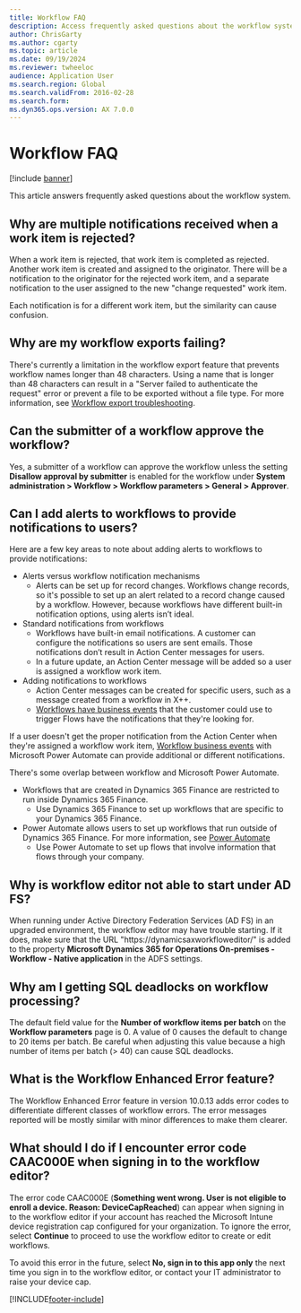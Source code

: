 ```yaml
---
title: Workflow FAQ
description: Access frequently asked questions about the workflow system, including questions about notifications and workflow approval.
author: ChrisGarty
ms.author: cgarty
ms.topic: article 
ms.date: 09/19/2024
ms.reviewer: twheeloc 
audience: Application User
ms.search.region: Global
ms.search.validFrom: 2016-02-28
ms.search.form: 
ms.dyn365.ops.version: AX 7.0.0
---
```


# Workflow FAQ

[!include [banner](../includes/banner.md)]

This article answers frequently asked questions about the workflow system.

## Why are multiple notifications received when a work item is rejected?
When a work item is rejected, that work item is completed as rejected. Another work item is created and assigned to the originator. There will be a notification to the originator for the rejected work item, and a separate notification to the user assigned to the new "change requested" work item. 

Each notification is for a different work item, but the similarity can cause confusion. 

## Why are my workflow exports failing?
There's currently a limitation in the workflow export feature that prevents workflow names longer than 48 characters. Using a name that is longer than 48 characters can result in a "Server failed to authenticate the request" error or prevent a file to be exported without a file type. For more information, see [Workflow export troubleshooting](https://community.dynamics.com/365/financeandoperations/b/elandaxdynamicsaxupgradesanddevelopment/posts/workflow-export-troubleshooting).

## Can the submitter of a workflow approve the workflow?
Yes, a submitter of a workflow can approve the workflow unless the setting **Disallow approval by submitter** is enabled for the workflow under **System administration > Workflow > Workflow parameters > General > Approver**.

## Can I add alerts to workflows to provide notifications to users?
Here are a few key areas to note about adding alerts to workflows to provide notifications:
- Alerts versus workflow notification mechanisms
    - Alerts can be set up for record changes. Workflows change records, so it's possible to set up an alert related to a record change caused by a workflow. However, because workflows have different built-in notification options, using alerts isn’t ideal.
- Standard notifications from workflows 
    - Workflows have built-in email notifications. A customer can configure the notifications so users are sent emails. Those notifications don’t result in Action Center messages for users.
    - In a future update, an Action Center message will be added so a user is assigned a workflow work item. 
- Adding notifications to workflows
    - Action Center messages can be created for specific users, such as a message created from a workflow in X++.
    - [Workflows have business events](../../dev-itpro/business-events/business-events-workflow.md) that the customer could use to trigger Flows have the notifications that they're looking for.   

If a user doesn't get the proper notification from the Action Center when they're assigned a workflow work item, [Workflow business events](../../dev-itpro/business-events/business-events-workflow.md) with Microsoft Power Automate can provide additional or different notifications.

There's some overlap between workflow and Microsoft Power Automate. 
 - Workflows that are created in Dynamics 365 Finance are restricted to run inside Dynamics 365 Finance. 
     - Use Dynamics 365 Finance to set up workflows that are specific to your Dynamics 365 Finance.
 - Power Automate allows users to set up workflows that run outside of Dynamics 365 Finance. For more information, see [Power Automate](/power-automate/getting-started)
    - Use Power Automate to set up flows that involve information that flows through your company. 

## Why is workflow editor not able to start under AD FS?
When running under Active Directory Federation Services (AD FS) in an upgraded environment, the workflow editor may have trouble starting. If it does, make sure that the URL "https://dynamicsaxworkfloweditor/" is added to the property **Microsoft Dynamics 365 for Operations On-premises - Workflow - Native application** in the ADFS settings.

## Why am I getting SQL deadlocks on workflow processing? 
The default field value for the **Number of workflow items per batch** on the **Workflow parameters** page is 0. A value of 0 causes the  default to change to 20 items per batch. Be careful when adjusting this value because a high number of items per batch (> 40) can cause SQL deadlocks.

## What is the Workflow Enhanced Error feature?
The Workflow Enhanced Error feature in version 10.0.13 adds error codes to differentiate different classes of workflow errors. The error messages reported will be mostly similar with minor differences to make them clearer.

## What should I do if I encounter error code CAAC000E when signing in to the workflow editor? 
The error code CAAC000E (**Something went wrong. User is not eligible to enroll a device. Reason: DeviceCapReached**) can appear when signing in to the workflow editor if your account has reached the Microsoft Intune device registration cap configured for your organization. To ignore the error, select **Continue** to proceed to use the workflow editor to create or edit workflows. 

To avoid this error in the future, select **No, sign in to this app only** the next time you sign in to the workflow editor, or contact your IT administrator to raise your device cap. 

[!INCLUDE[footer-include](../../../includes/footer-banner.md)]
